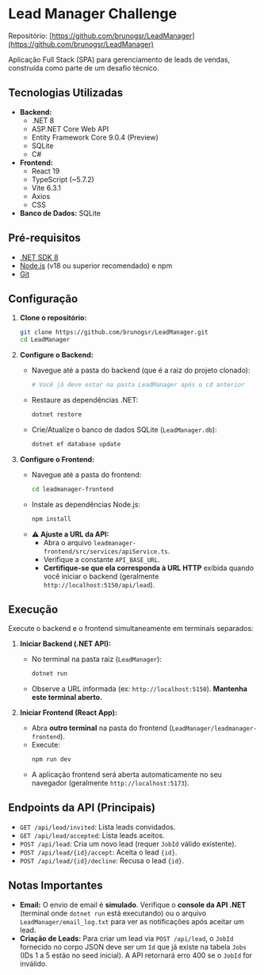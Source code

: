 
# Lead Manager Challenge

Repositório: [https://github.com/brunogsr/LeadManager](https://github.com/brunogsr/LeadManager)

Aplicação Full Stack (SPA) para gerenciamento de leads de vendas, construída como parte de um desafio técnico.

## Tecnologias Utilizadas

*   **Backend:**
    *   .NET 8
    *   ASP.NET Core Web API
    *   Entity Framework Core 9.0.4 (Preview)
    *   SQLite
    *   C#
*   **Frontend:**
    *   React 19
    *   TypeScript (~5.7.2)
    *   Vite 6.3.1
    *   Axios
    *   CSS
*   **Banco de Dados:** SQLite

## Pré-requisitos

*   [.NET SDK 8](https://dotnet.microsoft.com/download/dotnet/8.0)
*   [Node.js](https://nodejs.org/) (v18 ou superior recomendado) e npm
*   [Git](https://git-scm.com/)

## Configuração

1.  **Clone o repositório:**
    ```bash
    git clone https://github.com/brunogsr/LeadManager.git
    cd LeadManager
    ```

2.  **Configure o Backend:**
    *   Navegue até a pasta do backend (que é a raiz do projeto clonado):
        ```bash
        # Você já deve estar na pasta LeadManager após o cd anterior
        ```
    *   Restaure as dependências .NET:
        ```bash
        dotnet restore
        ```
    *   Crie/Atualize o banco de dados SQLite (`LeadManager.db`):
        ```bash
        dotnet ef database update
        ```

3.  **Configure o Frontend:**
    *   Navegue até a pasta do frontend:
        ```bash
        cd leadmanager-frontend
        ```
    *   Instale as dependências Node.js:
        ```bash
        npm install
        ```
    *   **⚠️ Ajuste a URL da API:**
        *   Abra o arquivo `leadmanager-frontend/src/services/apiService.ts`.
        *   Verifique a constante `API_BASE_URL`.
        *   **Certifique-se que ela corresponda à URL HTTP** exibida quando você iniciar o backend (geralmente `http://localhost:5150/api/lead`).

## Execução

Execute o backend e o frontend simultaneamente em terminais separados:

1.  **Iniciar Backend (.NET API):**
    *   No terminal na pasta raiz (`LeadManager`):
        ```bash
        dotnet run
        ```
    *   Observe a URL informada (ex: `http://localhost:5150`). **Mantenha este terminal aberto.**

2.  **Iniciar Frontend (React App):**
    *   Abra **outro terminal** na pasta do frontend (`LeadManager/leadmanager-frontend`).
    *   Execute:
        ```bash
        npm run dev
        ```
    *   A aplicação frontend será aberta automaticamente no seu navegador (geralmente `http://localhost:5173`).

## Endpoints da API (Principais)

*   `GET /api/lead/invited`: Lista leads convidados.
*   `GET /api/lead/accepted`: Lista leads aceitos.
*   `POST /api/lead`: Cria um novo lead (requer `JobId` válido existente).
*   `POST /api/lead/{id}/accept`: Aceita o lead `{id}`.
*   `POST /api/lead/{id}/decline`: Recusa o lead `{id}`.

## Notas Importantes

*   **Email:** O envio de email é **simulado**. Verifique o **console da API .NET** (terminal onde `dotnet run` está executando) ou o arquivo `LeadManager/email_log.txt` para ver as notificações após aceitar um lead.
*   **Criação de Leads:** Para criar um lead via `POST /api/lead`, o `JobId` fornecido no corpo JSON deve ser um `Id` que já existe na tabela `Jobs` (IDs 1 a 5 estão no seed inicial). A API retornará erro 400 se o `JobId` for inválido.
